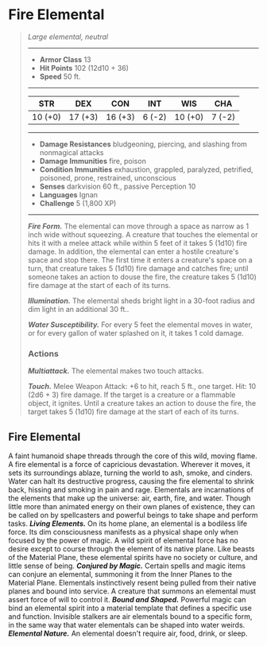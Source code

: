 # Fire Elemental
>*Large elemental, neutral*
>___
>- **Armor Class** 13
>- **Hit Points** 102 (12d10 + 36)
>- **Speed** 50 ft.
>___
>|STR|DEX|CON|INT|WIS|CHA|
>|:---:|:---:|:---:|:---:|:---:|:---:|
>|10 (+0)|17 (+3)|16 (+3)|6 (-2)|10 (+0)|7 (-2)|
>___
>- **Damage Resistances** bludgeoning, piercing, and slashing from nonmagical attacks
>- **Damage Immunities** fire, poison
>- **Condition Immunities** exhaustion, grappled, paralyzed, petrified, poisoned, prone, restrained, unconscious
>- **Senses** darkvision 60 ft., passive Perception 10
>- **Languages** Ignan
>- **Challenge** 5 (1,800 XP)
>___
>***Fire Form.*** The elemental can move through a space as narrow as 1 inch wide without squeezing. A creature that touches the elemental or hits it with a melee attack while within 5 feet of it takes 5 (1d10) fire damage. In addition, the elemental can enter a hostile creature's space and stop there. The first time it enters a creature's space on a turn, that creature takes 5 (1d10) fire damage and catches fire; until someone takes an action to douse the fire, the creature takes 5 (1d10) fire damage at the start of each of its turns.  
>
>***Illumination.*** The elemental sheds bright light in a 30-foot radius and dim light in an additional 30 ft..  
>
>***Water Susceptibility.*** For every 5 feet the elemental moves in water, or for every gallon of water splashed on it, it takes 1 cold damage.  
>
>### Actions
>***Multiattack.*** The elemental makes two touch attacks.  
>
>***Touch.*** Melee Weapon Attack: +6 to hit, reach 5 ft., one target. Hit: 10 (2d6 + 3) fire damage. If the target is a creature or a flammable object, it ignites. Until a creature takes an action to douse the fire, the target takes 5 (1d10) fire damage at the start of each of its turns.
## Fire Elemental
A faint humanoid shape threads through the core of this wild, moving flame. A fire elemental is a force of capricious devastation. Wherever it moves, it sets its surroundings ablaze, turning the world to ash, smoke, and cinders. Water can halt its destructive progress, causing the fire elemental to shrink back, hissing and smoking in pain and rage.
Elementals are incarnations of the elements that make up the universe: air, earth, fire, and water. Though little more than animated energy on their own planes of existence, they can be called on by spellcasters and powerful beings to take shape and perform tasks.
***Living Elements.*** On its home plane, an elemental is a bodiless life force. Its dim consciousness manifests as a physical shape only when focused by the power of magic. A wild spirit of elemental force has no desire except to course through the element of its native plane. Like beasts of the Material Plane, these elemental spirits have no society or culture, and little sense of being.
***Conjured by Magic.*** Certain spells and magic items can conjure an elemental, summoning it from the Inner Planes to the Material Plane. Elementals instinctively resent being pulled from their native planes and bound into service. A creature that summons an elemental must assert force of will to control it.
***Bound and Shaped.*** Powerful magic can bind an elemental spirit into a material template that defines a specific use and function. Invisible stalkers are air elementals bound to a specific form, in the same way that water elementals can be shaped into water weirds.
***Elemental Nature.*** An elemental doesn't require air, food, drink, or sleep.